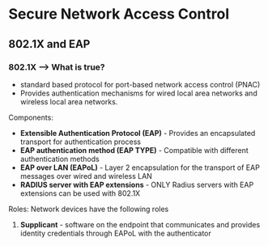 # Secure Network Access Control

## 802.1X and EAP

### 802.1X --> What is true?
- standard based protocol for port-based network access control (PNAC)
- Provides authentication mechanisms for wired local area networks and wireless local area networks.

Components:
- <b>Extensible Authentication Protocol (EAP)</b> - Provides an encapsulated transport for authentication process
- <b>EAP authentication method (EAP TYPE)</b> - Compatible with different authentication methods
- <b>EAP over LAN (EAPoL)</b> - Layer 2 encapsulation for the transport of EAP messages over wired and wireless LAN
- <b>RADIUS server with EAP extensions</b> - ONLY Radius servers with EAP extensions can be used with 802.1X

Roles:
Network devices have the following roles

1. <b>Supplicant</b> - software on the endpoint that communicates and provides identity credentials through EAPoL with the authenticator